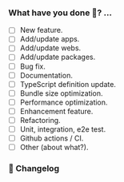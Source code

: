 ### What have you done 🤔? ...

- [ ] New feature.
- [ ] Add/update apps.
- [ ] Add/update webs.
- [ ] Add/update packages.
- [ ] Bug fix.
- [ ] Documentation.
- [ ] TypeScript definition update.
- [ ] Bundle size optimization.
- [ ] Performance optimization.
- [ ] Enhancement feature.
- [ ] Refactoring.
- [ ] Unit, integration, e2e test.
- [ ] Github actions / CI.
- [ ] Other (about what?).

### 📝 Changelog

<!-- Describe changes from the user side, and list all potential break changes or other risks. --->
